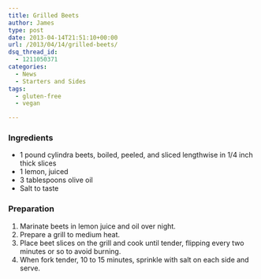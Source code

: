 ```yaml
---
title: Grilled Beets
author: James
type: post
date: 2013-04-14T21:51:10+00:00
url: /2013/04/14/grilled-beets/
dsq_thread_id:
  - 1211050371
categories:
  - News
  - Starters and Sides
tags:
  - gluten-free
  - vegan

---
```

### Ingredients

  * <span style="line-height: 13px;">1 pound cylindra beets, boiled, peeled, and sliced lengthwise in 1/4 inch thick slices</span>
  * 1 lemon, juiced
  * 3 tablespoons olive oil
  * Salt to taste

### Preparation

  1. <span style="line-height: 13px;">Marinate beets in lemon juice and oil over night.  </span>
  2. Prepare a grill to medium heat.
  3. Place beet slices on the grill and cook until tender, flipping every two minutes or so to avoid burning.
  4. When fork tender, 10 to 15 minutes, sprinkle with salt on each side and serve.